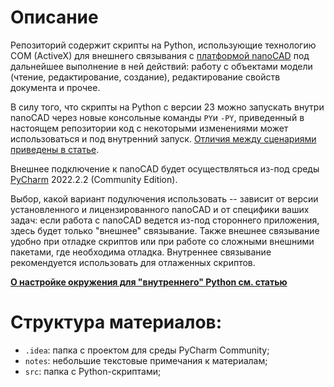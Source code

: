 # Описание
Репозиторий содержит скрипты на Python, использующие технологию COM (ActiveX) для внешнего связывания с [платформой nanoCAD](https://www.nanocad.ru) под дальнейшее выполнение в ней действий: работу с объектами модели (чтение, редактирование, создание), редактирование свойств документа и прочее.

В силу того, что скрипты на Python с версии 23 можно запускать внутри nanoCAD через новые консольные команды `PY`и `-PY`, приведенный в настоящем репозитории код с некоторыми изменениями может использоваться и под внутренний запуск. [Отличия между сценариями приведены в статье](/notes/nanocad_connecting.md).

Внешнее подключение к nanoCAD будет осуществляться из-под среды [PyCharm](https://www.jetbrains.com/pycharm/download/#section=windows) 2022.2.2 (Community Edition).

Выбор, какой вариант подулючения использовать -- зависит от версии установленного и лицензированного nanoCAD и от специфики ваших задач: если работа с nanoCAD ведется из-под стороннего приложения, здесь будет только "внешнее" связывание. Также внешнее связывание удобно при отладке скриптов или при работе со сложными внешними пакетами, где необходима отладка. Внутреннее связывание рекомендуется использовать для отлаженных скриптов.

[**О настройке окружения для "внутреннего" Python см. статью**](/notes/python_internal_install.md)

# Структура материалов:
- `.idea`: папка с проектом для среды PyCharm Community;
- `notes`: небольшие текстовые примечания к материалам;
- `src`: папка с Python-скриптами;
